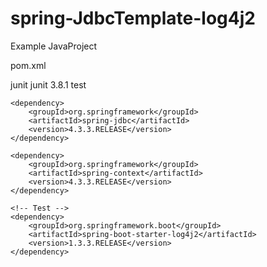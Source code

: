 # spring-JdbcTemplate-log4j2
Example JavaProject 

pom.xml

<dependencies>
    <dependency>
      <groupId>junit</groupId>
      <artifactId>junit</artifactId>
      <version>3.8.1</version>
      <scope>test</scope>
    </dependency>
    
    <dependency>
	    <groupId>org.springframework</groupId>
	    <artifactId>spring-jdbc</artifactId>
	    <version>4.3.3.RELEASE</version>
	</dependency>
	
	<dependency>
	    <groupId>org.springframework</groupId>
	    <artifactId>spring-context</artifactId>
	    <version>4.3.3.RELEASE</version>
	</dependency>
	
	<!-- Test -->
	<dependency>
	    <groupId>org.springframework.boot</groupId>
	    <artifactId>spring-boot-starter-log4j2</artifactId>
	    <version>1.3.3.RELEASE</version>
	</dependency>

</dependencies>
